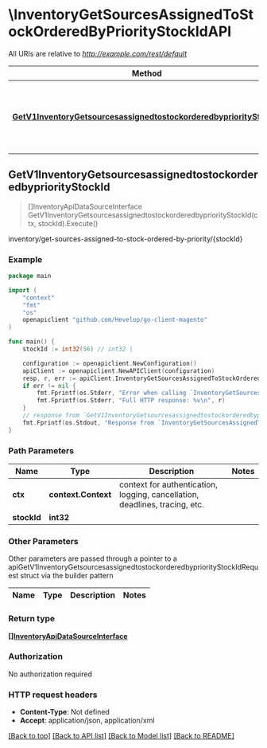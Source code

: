 # \InventoryGetSourcesAssignedToStockOrderedByPriorityStockIdAPI

All URIs are relative to *http://example.com/rest/default*

Method | HTTP request | Description
------------- | ------------- | -------------
[**GetV1InventoryGetsourcesassignedtostockorderedbypriorityStockId**](InventoryGetSourcesAssignedToStockOrderedByPriorityStockIdAPI.md#GetV1InventoryGetsourcesassignedtostockorderedbypriorityStockId) | **Get** /V1/inventory/get-sources-assigned-to-stock-ordered-by-priority/{stockId} | inventory/get-sources-assigned-to-stock-ordered-by-priority/{stockId}



## GetV1InventoryGetsourcesassignedtostockorderedbypriorityStockId

> []InventoryApiDataSourceInterface GetV1InventoryGetsourcesassignedtostockorderedbypriorityStockId(ctx, stockId).Execute()

inventory/get-sources-assigned-to-stock-ordered-by-priority/{stockId}



### Example

```go
package main

import (
	"context"
	"fmt"
	"os"
	openapiclient "github.com/Hevelop/go-client-magento"
)

func main() {
	stockId := int32(56) // int32 | 

	configuration := openapiclient.NewConfiguration()
	apiClient := openapiclient.NewAPIClient(configuration)
	resp, r, err := apiClient.InventoryGetSourcesAssignedToStockOrderedByPriorityStockIdAPI.GetV1InventoryGetsourcesassignedtostockorderedbypriorityStockId(context.Background(), stockId).Execute()
	if err != nil {
		fmt.Fprintf(os.Stderr, "Error when calling `InventoryGetSourcesAssignedToStockOrderedByPriorityStockIdAPI.GetV1InventoryGetsourcesassignedtostockorderedbypriorityStockId``: %v\n", err)
		fmt.Fprintf(os.Stderr, "Full HTTP response: %v\n", r)
	}
	// response from `GetV1InventoryGetsourcesassignedtostockorderedbypriorityStockId`: []InventoryApiDataSourceInterface
	fmt.Fprintf(os.Stdout, "Response from `InventoryGetSourcesAssignedToStockOrderedByPriorityStockIdAPI.GetV1InventoryGetsourcesassignedtostockorderedbypriorityStockId`: %v\n", resp)
}
```

### Path Parameters


Name | Type | Description  | Notes
------------- | ------------- | ------------- | -------------
**ctx** | **context.Context** | context for authentication, logging, cancellation, deadlines, tracing, etc.
**stockId** | **int32** |  | 

### Other Parameters

Other parameters are passed through a pointer to a apiGetV1InventoryGetsourcesassignedtostockorderedbypriorityStockIdRequest struct via the builder pattern


Name | Type | Description  | Notes
------------- | ------------- | ------------- | -------------


### Return type

[**[]InventoryApiDataSourceInterface**](InventoryApiDataSourceInterface.md)

### Authorization

No authorization required

### HTTP request headers

- **Content-Type**: Not defined
- **Accept**: application/json, application/xml

[[Back to top]](#) [[Back to API list]](../README.md#documentation-for-api-endpoints)
[[Back to Model list]](../README.md#documentation-for-models)
[[Back to README]](../README.md)

